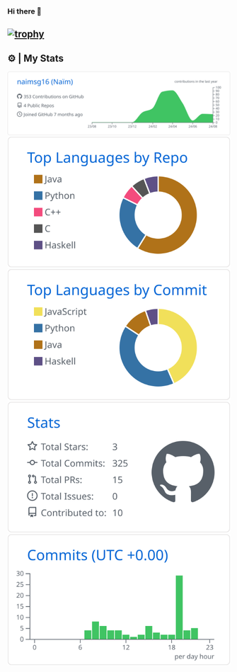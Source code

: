 ### Hi there 👋

[![trophy](https://github-profile-trophy.vercel.app/?username=naimsg16)](https://github.com/ryo-ma/github-profile-trophy)
---
## ⚙ | My Stats 

<div align="center">
  <a href="https://github.com/vn7n24fzkq/github-profile-summary-cards">
    <img src="https://raw.githubusercontent.com/naimsg16/naimsg16/master/profile-summary-card-output/github/0-profile-details.svg" alt="Profile Details">
  </a>
  <a href="https://github.com/vn7n24fzkq/github-profile-summary-cards">
    <img src="https://raw.githubusercontent.com/naimsg16/naimsg16/master/profile-summary-card-output/github/1-repos-per-language.svg" alt="Repos per Language">
  </a>
  <a href="https://github.com/vn7n24fzkq/github-profile-summary-cards">
    <img src="https://raw.githubusercontent.com/naimsg16/naimsg16/master/profile-summary-card-output/github/2-most-commit-language.svg" alt="Most Commit Language">
  </a>
  <a href="https://github.com/vn7n24fzkq/github-profile-summary-cards">
    <img src="https://raw.githubusercontent.com/naimsg16/naimsg16/master/profile-summary-card-output/github/3-stats.svg" alt="Stats">
  </a>
  <a href="https://github.com/vn7n24fzkq/github-profile-summary-cards">
    <img src="https://raw.githubusercontent.com/naimsg16/naimsg16/master/profile-summary-card-output/github/4-productive-time.svg" alt="Productive Time">
  </a>
</div>
<!--
**naimsg16/naimsg16** is a ✨ _special_ ✨ repository because its `README.md` (this file) appears on your GitHub profile.

Here are some ideas to get you started:

- 🔭 I’m currently working on ...
- 🌱 I’m currently learning ...
- 👯 I’m looking to collaborate on ...
- 🤔 I’m looking for help with ...
- 💬 Ask me about ...
- 📫 How to reach me: ...
- 😄 Pronouns: ...
- ⚡ Fun fact: ...
-->
